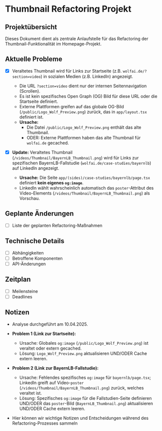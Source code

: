 # Thumbnail Refactoring Projekt

## Projektübersicht
Dieses Dokument dient als zentrale Anlaufstelle für das Refactoring der Thumbnail-Funktionalität im Homepage-Projekt.

## Aktuelle Probleme
- [x] Veraltetes Thumbnail wird für Links zur Startseite (z.B. `wolfai.de/?section=video`) in sozialen Medien (z.B. LinkedIn) angezeigt.
  - Die URL `?section=video` dient nur der internen Seitennavigation (Scrollen).
  - Es ist kein spezifisches Open Graph (OG) Bild für diese URL oder die Startseite definiert.
  - Externe Plattformen greifen auf das globale OG-Bild (`/public/Logo_Wolf_Preview.png`) zurück, das in `app/layout.tsx` definiert ist.
  - **Ursache:**
    - Die Datei `/public/Logo_Wolf_Preview.png` enthält das alte Thumbnail.
    - ODER: Externe Plattformen haben das alte Thumbnail für `wolfai.de` gecached.

- [x] **Update:** Veraltetes Thumbnail (`/videos/Thumbnail/BayernLB_Thumbnail.png`) wird für Links zur spezifischen BayernLB-Fallstudie (`wolfai.de/case-studies/bayernlb`) auf LinkedIn angezeigt.
  - **Ursache:** Die Seite `app/(sides)/case-studies/bayernlb/page.tsx` definiert **kein eigenes `og:image`**.
  - LinkedIn wählt wahrscheinlich automatisch das `poster`-Attribut des Video-Elements (`/videos/Thumbnail/BayernLB_Thumbnail.png`) als Vorschau.

## Geplante Änderungen
- [ ] Liste der geplanten Refactoring-Maßnahmen

## Technische Details
- [ ] Abhängigkeiten
- [ ] Betroffene Komponenten
- [ ] API-Änderungen

## Zeitplan
- [ ] Meilensteine
- [ ] Deadlines

## Notizen
- Analyse durchgeführt am 10.04.2025.

- **Problem 1 (Link zur Startseite):** 
  - Ursache: Globales `og:image` (`/public/Logo_Wolf_Preview.png`) ist veraltet oder extern gecached.
  - Lösung: `Logo_Wolf_Preview.png` aktualisieren UND/ODER Cache extern leeren.
- **Problem 2 (Link zur BayernLB-Fallstudie):**
  - Ursache: Fehlendes spezifisches `og:image` für `bayernlb/page.tsx`; LinkedIn greift auf Video-`poster` (`/videos/Thumbnail/BayernLB_Thumbnail.png`) zurück, welches veraltet ist.
  - Lösung: Spezifisches `og:image` für die Fallstudien-Seite definieren UND/ODER das `poster`-Bild (`BayernLB_Thumbnail.png`) aktualisieren UND/ODER Cache extern leeren.
- Hier können wir wichtige Notizen und Entscheidungen während des Refactoring-Prozesses sammeln 